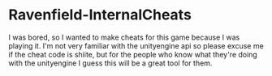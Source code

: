 # Ravenfield-InternalCheats
I was bored, so I wanted to make cheats for this game because I was playing it.
I'm not very familiar with the unityengine api so please excuse me if the cheat code is shiite, but for the people who know what they're doing with the unityengine I guess this will be a great tool for them.
